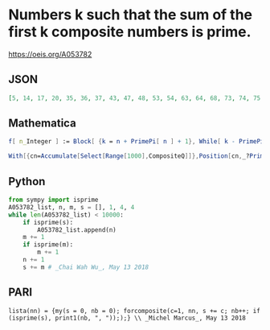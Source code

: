 # Numbers k such that the sum of the first k composite numbers is prime\.
https://oeis.org/A053782
## JSON
```JSON
[5, 14, 17, 20, 35, 36, 37, 43, 47, 48, 53, 54, 63, 64, 68, 73, 74, 75, 86, 101, 106, 127, 142, 149, 154, 159, 208, 209, 214, 221, 231, 234, 250, 254, 258, 259, 272, 283, 302, 304, 329, 332, 346, 352, 374, 398, 417, 424, 439, 440, 445, 458, 471, 550, 551, 556]
```
## Mathematica
```Mathematica
f[ n_Integer ] := Block[ {k = n + PrimePi[ n ] + 1}, While[ k - PrimePi[ k ] - 1 != n, k++ ]; k ]; s = 0; Do[ s = s + f[ n ]; If[ PrimeQ[ s ], Print[ n ] ], {n, 1, 1000} ]
```
```Mathematica
With[{cn=Accumulate[Select[Range[1000],CompositeQ]]},Position[cn,_?PrimeQ]]// Flatten (* _Harvey P. Dale_, Feb 09 2023 *)
```
## Python
```Python
from sympy import isprime
A053782_list, n, m, s = [], 1, 4, 4
while len(A053782_list) < 10000:
    if isprime(s):
        A053782_list.append(n)
    m += 1
    if isprime(m):
        m += 1
    n += 1
    s += m # _Chai Wah Wu_, May 13 2018
```
## PARI
```PARI
lista(nn) = {my(s = 0, nb = 0); forcomposite(c=1, nn, s += c; nb++; if (isprime(s), print1(nb, ", ")););} \\ _Michel Marcus_, May 13 2018
```
